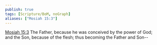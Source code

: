 ```yaml
---
publish: true
tags: [Scripture/BoM, noGraph]
aliases: ["Mosiah 15:3"]
---
```

[Mosiah 15:3](https://churchofjesuschrist.org/study/scriptures/bofm/mosiah/15?lang=eng&id=p3#p3) The Father, because he was conceived by the power of God; and the Son, because of the flesh; thus becoming the Father and Son--
